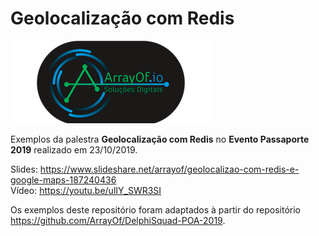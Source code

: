 # Geolocalização com Redis



![Logotipo da ArrayOf.io](assets/logo.png)



Exemplos da palestra  **Geolocalização com Redis** no **Evento Passaporte 2019** realizado em 23/10/2019.
  
Slides: https://www.slideshare.net/arrayof/geolocalizao-com-redis-e-google-maps-187240436  
Vídeo: https://youtu.be/ulIY_SWR3SI  
  
Os exemplos deste repositório foram adaptados à partir do repositório https://github.com/ArrayOf/DelphiSquad-POA-2019.
